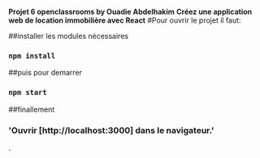 **Projet 6 openclassrooms by Ouadie Abdelhakim**
**Créez une application web de location immobilière avec React**
#Pour ouvrir le projet il faut:

##installer les modules nécessaires

### `npm install`

##puis pour demarrer

### `npm start`

##finallement

### 'Ouvrir [http://localhost:3000] dans le navigateur.'

.
